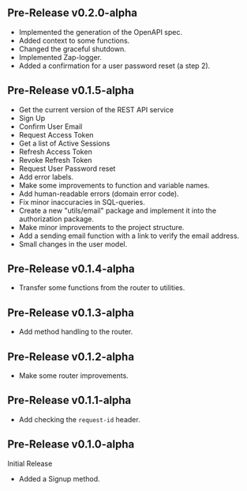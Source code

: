 ## Pre-Release v0.2.0-alpha

- Implemented the generation of the OpenAPI spec. 
- Added context to some functions.
- Changed the graceful shutdown.
- Implemented Zap-logger.
- Added a confirmation for a user password reset (a step 2).

## Pre-Release v0.1.5-alpha

- Get the current version of the REST API service
- Sign Up 
- Confirm User Email
- Request Access Token
- Get a list of Active Sessions
- Refresh Access Token
- Revoke Refresh Token
- Request User Password reset
- Add error labels.
- Make some improvements to function and variable names.
- Add human-readable errors (domain error code).
- Fix minor inaccuracies in SQL-queries.
- Create a new "utils/email" package and implement it into the authorization package.
- Make minor improvements to the project structure.
- Add a sending email function with a link to verify the email address.
- Small changes in the user model.

## Pre-Release v0.1.4-alpha

- Transfer some functions from the router to utilities.

## Pre-Release v0.1.3-alpha

- Add method handling to the router.

## Pre-Release v0.1.2-alpha

- Make some router improvements.

## Pre-Release v0.1.1-alpha

- Add checking the `request-id` header.

## Pre-Release v0.1.0-alpha

Initial Release

- Added a Signup method.
